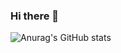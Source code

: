 ### Hi there 👋

![Anurag's GitHub stats](https://github-readme-stats.vercel.app/api?username=vintheruler1&show_icons=true&theme=transparent)
